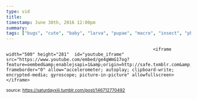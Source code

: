 ```yaml
---
type: vid
title: 
timestamp: June 30th, 2016 12:00pm
summary: 
tags: ["bugs", "cute", "baby", "larva", "pupae", "macro", "insect", "photography"]
---
```


                
                
                
                
                
                
                
                
                                                            <iframe width="500" height="281"  id="youtube_iframe" src="https://www.youtube.com/embed/ge4gWmG17og?feature=oembed&amp;enablejsapi=1&amp;origin=http://safe.txmblr.com&amp;wmode=opaque" frameborder="0" allow="accelerometer; autoplay; clipboard-write; encrypted-media; gyroscope; picture-in-picture" allowfullscreen></iframe>                    
                                                    
<small>source: https://saturdayxiii.tumblr.com/post/146712770492</small>